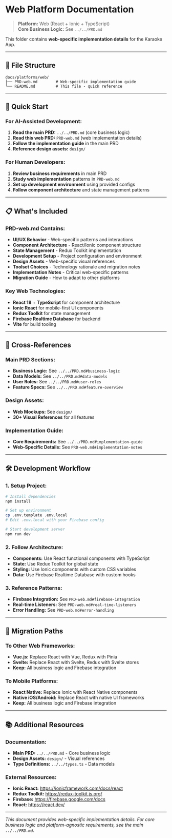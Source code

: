 # Web Platform Documentation

> **Platform:** Web (React + Ionic + TypeScript)  
> **Core Business Logic:** See `../../PRD.md`

This folder contains **web-specific implementation details** for the Karaoke App.

---

## 📁 File Structure

```
docs/platforms/web/
├── PRD-web.md        # Web-specific implementation guide
└── README.md         # This file - quick reference
```

---

## 🚀 Quick Start

### **For AI-Assisted Development:**
1. **Read the main PRD:** `../../PRD.md` (core business logic)
2. **Read this web PRD:** `PRD-web.md` (web implementation details)
3. **Follow the implementation guide** in the main PRD
4. **Reference design assets:** `design/`

### **For Human Developers:**
1. **Review business requirements** in main PRD
2. **Study web implementation** patterns in `PRD-web.md`
3. **Set up development environment** using provided configs
4. **Follow component architecture** and state management patterns

---

## 📋 What's Included

### **PRD-web.md Contains:**
- **UI/UX Behavior** - Web-specific patterns and interactions
- **Component Architecture** - React/Ionic component structure
- **State Management** - Redux Toolkit implementation
- **Development Setup** - Project configuration and environment
- **Design Assets** - Web-specific visual references
- **Toolset Choices** - Technology rationale and migration notes
- **Implementation Notes** - Critical web-specific patterns
- **Migration Guide** - How to adapt to other platforms

### **Key Web Technologies:**
- **React 18** + **TypeScript** for component architecture
- **Ionic React** for mobile-first UI components
- **Redux Toolkit** for state management
- **Firebase Realtime Database** for backend
- **Vite** for build tooling

---

## 🔗 Cross-References

### **Main PRD Sections:**
- **Business Logic:** See `../../PRD.md#business-logic`
- **Data Models:** See `../../PRD.md#data-models`
- **User Roles:** See `../../PRD.md#user-roles`
- **Feature Specs:** See `../../PRD.md#feature-overview`

### **Design Assets:**
- **Web Mockups:** See `design/`
- **30+ Visual References** for all features

### **Implementation Guide:**
- **Core Requirements:** See `../../PRD.md#implementation-guide`
- **Web-Specific Details:** See `PRD-web.md#implementation-notes`

---

## 🛠️ Development Workflow

### **1. Setup Project:**
```bash
# Install dependencies
npm install

# Set up environment
cp .env.template .env.local
# Edit .env.local with your Firebase config

# Start development server
npm run dev
```

### **2. Follow Architecture:**
- **Components:** Use React functional components with TypeScript
- **State:** Use Redux Toolkit for global state
- **Styling:** Use Ionic components with custom CSS variables
- **Data:** Use Firebase Realtime Database with custom hooks

### **3. Reference Patterns:**
- **Firebase Integration:** See `PRD-web.md#firebase-integration`
- **Real-time Listeners:** See `PRD-web.md#real-time-listeners`
- **Error Handling:** See `PRD-web.md#error-handling`

---

## 🔄 Migration Paths

### **To Other Web Frameworks:**
- **Vue.js:** Replace React with Vue, Redux with Pinia
- **Svelte:** Replace React with Svelte, Redux with Svelte stores
- **Keep:** All business logic and Firebase integration

### **To Mobile Platforms:**
- **React Native:** Replace Ionic with React Native components
- **Native iOS/Android:** Replace React with native UI frameworks
- **Keep:** All business logic and Firebase integration

---

## 📚 Additional Resources

### **Documentation:**
- **Main PRD:** `../../PRD.md` - Core business logic
- **Design Assets:** `design/` - Visual references
- **Type Definitions:** `../../types.ts` - Data models

### **External Resources:**
- **Ionic React:** https://ionicframework.com/docs/react
- **Redux Toolkit:** https://redux-toolkit.js.org/
- **Firebase:** https://firebase.google.com/docs
- **React:** https://react.dev/

---

_This document provides web-specific implementation details. For core business logic and platform-agnostic requirements, see the main `../../PRD.md`._ 